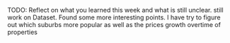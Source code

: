TODO: Reflect on what you learned this week and what is still unclear.
still work on Dataset. Found some more interesting points. I have try to figure out which suburbs more popular as well as the prices growth overtime of properties
